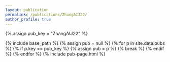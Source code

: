 ```yaml
---
layout: publication
permalink: /publications/ZhangAIJ22/
author_profile: true
---
```

{% assign pub_key = "ZhangAIJ22" %}

{% include base_path %}
{% assign pub = null %}
{% for p in site.data.pubs %}
  {% if p.key == pub_key %}
    {% assign pub = p %}
    {% break %}
  {% endif %}
{% endfor %}
{% include pub-page.html %}
